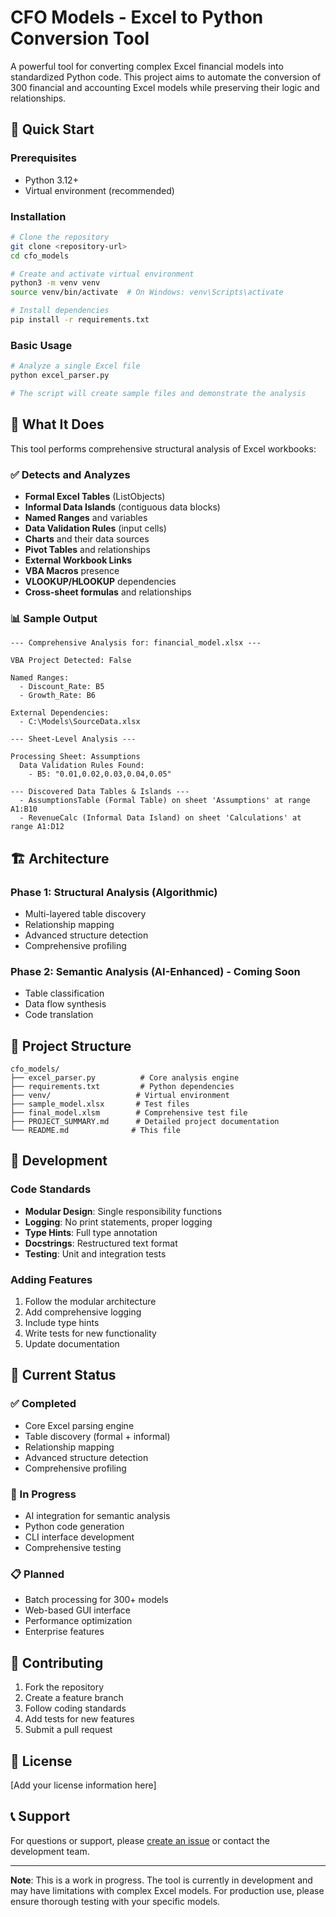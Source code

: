 # CFO Models - Excel to Python Conversion Tool

A powerful tool for converting complex Excel financial models into standardized Python code. This project aims to automate the conversion of 300 financial and accounting Excel models while preserving their logic and relationships.

## 🚀 Quick Start

### Prerequisites
- Python 3.12+
- Virtual environment (recommended)

### Installation
```bash
# Clone the repository
git clone <repository-url>
cd cfo_models

# Create and activate virtual environment
python3 -m venv venv
source venv/bin/activate  # On Windows: venv\Scripts\activate

# Install dependencies
pip install -r requirements.txt
```

### Basic Usage
```bash
# Analyze a single Excel file
python excel_parser.py

# The script will create sample files and demonstrate the analysis
```

## 🎯 What It Does

This tool performs comprehensive structural analysis of Excel workbooks:

### ✅ Detects and Analyzes
- **Formal Excel Tables** (ListObjects)
- **Informal Data Islands** (contiguous data blocks)
- **Named Ranges** and variables
- **Data Validation Rules** (input cells)
- **Charts** and their data sources
- **Pivot Tables** and relationships
- **External Workbook Links**
- **VBA Macros** presence
- **VLOOKUP/HLOOKUP** dependencies
- **Cross-sheet formulas** and relationships

### 📊 Sample Output
```
--- Comprehensive Analysis for: financial_model.xlsx ---

VBA Project Detected: False

Named Ranges:
  - Discount_Rate: B5
  - Growth_Rate: B6

External Dependencies:
  - C:\Models\SourceData.xlsx

--- Sheet-Level Analysis ---

Processing Sheet: Assumptions
  Data Validation Rules Found:
    - B5: "0.01,0.02,0.03,0.04,0.05"

--- Discovered Data Tables & Islands ---
  - AssumptionsTable (Formal Table) on sheet 'Assumptions' at range A1:B10
  - RevenueCalc (Informal Data Island) on sheet 'Calculations' at range A1:D12
```

## 🏗️ Architecture

### Phase 1: Structural Analysis (Algorithmic)
- Multi-layered table discovery
- Relationship mapping
- Advanced structure detection
- Comprehensive profiling

### Phase 2: Semantic Analysis (AI-Enhanced) - Coming Soon
- Table classification
- Data flow synthesis
- Code translation

## 📁 Project Structure
```
cfo_models/
├── excel_parser.py          # Core analysis engine
├── requirements.txt         # Python dependencies
├── venv/                   # Virtual environment
├── sample_model.xlsx       # Test files
├── final_model.xlsm        # Comprehensive test file
├── PROJECT_SUMMARY.md      # Detailed project documentation
└── README.md              # This file
```

## 🔧 Development

### Code Standards
- **Modular Design**: Single responsibility functions
- **Logging**: No print statements, proper logging
- **Type Hints**: Full type annotation
- **Docstrings**: Restructured text format
- **Testing**: Unit and integration tests

### Adding Features
1. Follow the modular architecture
2. Add comprehensive logging
3. Include type hints
4. Write tests for new functionality
5. Update documentation

## 🎯 Current Status

### ✅ Completed
- Core Excel parsing engine
- Table discovery (formal + informal)
- Relationship mapping
- Advanced structure detection
- Comprehensive profiling

### 🔄 In Progress
- AI integration for semantic analysis
- Python code generation
- CLI interface development
- Comprehensive testing

### 📋 Planned
- Batch processing for 300+ models
- Web-based GUI interface
- Performance optimization
- Enterprise features

## 🤝 Contributing

1. Fork the repository
2. Create a feature branch
3. Follow coding standards
4. Add tests for new features
5. Submit a pull request

## 📄 License

[Add your license information here]

## 📞 Support

For questions or support, please [create an issue](link-to-issues) or contact the development team.

---

**Note**: This is a work in progress. The tool is currently in development and may have limitations with complex Excel models. For production use, please ensure thorough testing with your specific models. 